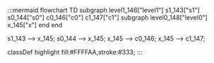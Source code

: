 :::mermaid
flowchart TD
  subgraph level1_146["level1"]
    s1_143["s1"]
    s0_144["s0"]
    c0_146["c0"]
    c1_147["c1"]
    subgraph level0_148["level0"]
      x_145["x"]
    end
  end

  s1_143 --> x_145;
  s0_144 --> x_145;
  x_145 --> c0_146;
  x_145 --> c1_147;

  classDef highlight fill:#FFFFAA,stroke:#333;
:::